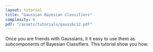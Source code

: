 ```yaml
---
layout: tutorial
title: "Gaussian Bayesian Classifiers"
complexity: 6
pdf: "/assets/tutorials/gaussbc12.pdf"
---
```

Once you are friends with Gaussians, it it easy to use them as subcomponents of Bayesian Classifiers. This tutorial show you how.